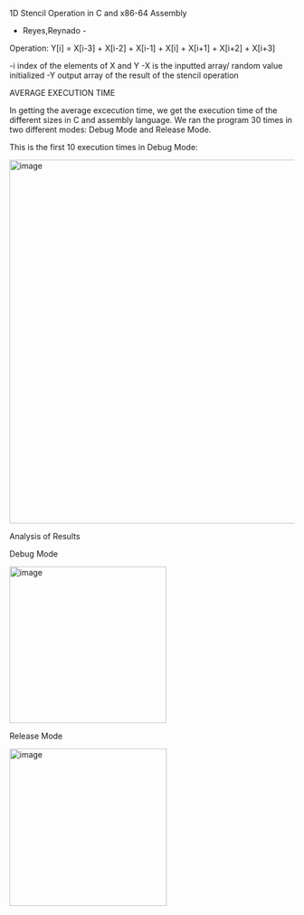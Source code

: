 1D Stencil Operation in C and x86-64 Assembly
- Reyes,Reynado -

Operation:
Y[i] = X[i-3] + X[i-2] + X[i-1] + X[i] + X[i+1] + X[i+2] + X[i+3]

-i index of the elements of X and Y
-X is the inputted array/ random value initialized
-Y output array of the result of the stencil operation

AVERAGE EXECUTION TIME

In getting the average excecution time, we get the execution time of the different sizes in C and assembly language. We ran the program 30 times in two different modes: Debug Mode and Release Mode.

This is the first 10 execution times in Debug Mode:

<img width="643" alt="image" src="https://github.com/Alroy-Reyes/LBYARCH/assets/98019015/e82fb580-5400-453b-b8ce-b0f1a358aca6">


Analysis of Results

Debug Mode


<img width="277" alt="image" src="https://github.com/Alroy-Reyes/LBYARCH/assets/98019015/1c8f7ba9-aa72-4965-b261-cfd5707b9c3f">

Release Mode


<img width="278" alt="image" src="https://github.com/Alroy-Reyes/LBYARCH/assets/98019015/556e0a1b-0035-48ed-8586-8a876c4c8f02">

